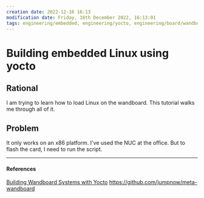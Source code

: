 ```yaml
---
creation date: 2022-12-16 16:13
modification date: Friday, 16th December 2022, 16:13:01
tags: engineering/embedded, engineering/yocto, engineering/board/wandboard
---
```


# Building embedded Linux using yocto

## Rational

I am trying to learn how to load Linux on the wandboard.
This tutorial walks me through all of it.

## Problem

It only works on an x86 platform.  I've used the NUC at the office.  But to flash the card, I need to run the script.


---
#### References
[Building Wandboard Systems with Yocto](https://jumpnowtek.com/wandboard/Wandboard-Systems-with-Yocto.html)
https://github.com/jumpnow/meta-wandboard